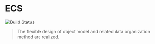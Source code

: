 # ECS  
[![Build Status](https://travis-ci.org/freeeyes/ECS.svg?branch=master)](https://travis-ci.org/freeeyes/ECS)
> The flexible design of object model and related data organization method are realized.  